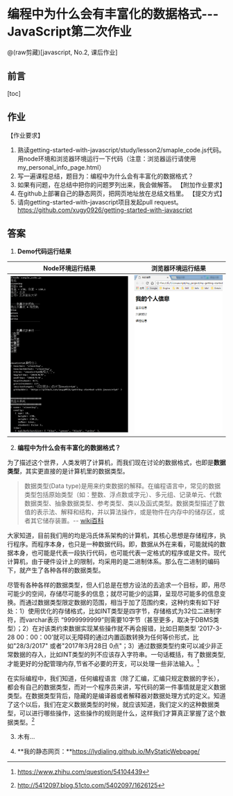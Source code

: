 # 编程中为什么会有丰富化的数据格式---JavaScript第二次作业
@(raw剪藏)[javascript, No.2, 课后作业]
## 前言
[toc]

## 作业
【作业要求】
1. 熟读getting-started-with-javascript/study/lesson2/smaple_code.js代码。用node环境和浏览器环境运行一下代码（注意：浏览器运行请使用my_personal_info_page.html）
2. 写一遍课程总结，题目为：编程中为什么会有丰富化的数据格式？
3. 如果有问题，在总结中把你的问题罗列出来，我会做解答。
【附加作业要求】
1. 在github上部署自己的静态网页，把网页地址放在总结文档里。
【提交方式】
1. 请向getting-started-with-javascript项目发起pull request。
https://github.com/xugy0926/getting-started-with-javascript

## 答案
1. **Demo代码运行结果**

|Node环境运行结果|浏览器环境运行结果|
|:--:|:--:|
|![Node环境运行结果](https://github.com/LydiaLing/MyPostImage/blob/master/Js_Homework/Lesson2/Node%E7%8E%AF%E5%A2%83%E8%BF%90%E8%A1%8C%E7%BB%93%E6%9E%9C.PNG?raw=true)|![浏览器环境运行结果](https://github.com/LydiaLing/MyPostImage/blob/master/Js_Homework/Lesson2/%E6%B5%8F%E8%A7%88%E5%99%A8%E7%8E%AF%E5%A2%83%E8%BF%90%E8%A1%8C%E7%BB%93%E6%9E%9C.PNG?raw=true)|

2. **编程中为什么会有丰富化的数据格式？**

为了描述这个世界，人类发明了计算机，而我们现在讨论的数据格式，也即是**数据类型**，其实更直接的是计算机里的数据类型。
> 数据类型(Data type)是用来约束数据的解释。在编程语言中，常见的数据类型包括原始类型（如：整数、浮点数或字元）、多元组、记录单元、代数数据类型、抽象数据类型、参考类型、类以及函式类型。数据类型描述了数值的表示法、解释和结构，并以算法操作，或是物件在内存中的储存区，或者其它储存装置。-- [wiki百科](https://zh.wikipedia.org/wiki/%E8%B3%87%E6%96%99%E9%A1%9E%E5%9E%8B)

大家知道，目前我们用的均是冯氏体系架构的计算机，其核心思想是存储程序，执行程序。而程序本身，也只是一种数据代码。即，数据从外在来看，可能就纯的数据本身，也可能是代表一段执行代码，也可能代表一定格式的程序或是文件。现代计算机，由于硬件设计上的限制，均采用的是二进制体系。那么在二进制的编码下，就产生了各种各样的数据类型。

尽管有各种各样的数据类型，但人们总是在想方设法的去追求一个目标，即，用尽可能少的空间，存储尽可能多的信息；就尽可能少的运算，呈现尽可能多的信息变换。而通过数据类型限定数据的范围，相当于加了范围约束，这种约束有如下好处：1）使用优化的存储格式，比如INT类型是四字节，存储格式为32位二进制字符，而varchar表示 “9999999999”则需要10字节（甚至更多，取决于DBMS类型）；2）在对该类约束数据实现某些操作就不再会报错，比如日期类型 ‘2017-3-28 00：00：00’就可以无障碍的通过内置函数转换为任何等价形式，比如"28/3/2017" 或者"2017年3月28日 0点"；3）通过数据类型约束可以减少非正常数据的存入，比如INT类型的列不应该存入字符串。一句话概括，有了数据类型,才能更好的分配管理内存,节省不必要的开支，可以处理一些非法输入。[^1]

在实际编程中，我们知道，任何编程语言（除了汇编，汇编只规定数据的字长），都会有自己的数据类型，而对一个程序员来讲，写代码的第一件事情就是定义数据类型。在数据类型背后，隐藏的是编译器或者解释器对数据处理方式的定义。知道了这个以后，我们在定义数据类型的时候，就应该知道，我们定义的这种数据类型，可以进行哪些操作，这些操作的规则是什么，这样我们才算真正掌握了这个数据类型。[^2]

3. 木有...

4. **我的静态网页：**https://lydialing.github.io/MyStaticWebpage/



[^1]: https://www.zhihu.com/question/54104439

[^2]: http://5412097.blog.51cto.com/5402097/1626125